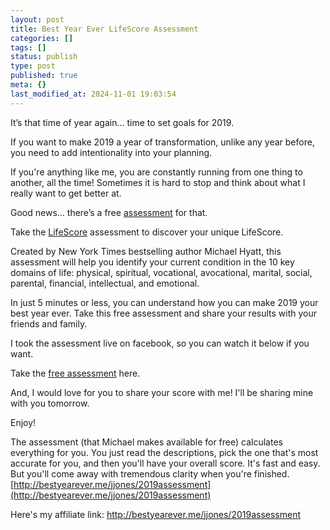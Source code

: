 ```yaml
---
layout: post
title: Best Year Ever LifeScore Assessment
categories: []
tags: []
status: publish
type: post
published: true
meta: {}
last_modified_at: 2024-11-01 19:03:54
---
```


It’s that time of year again… time to set goals for 2019.

If you want to make 2019 a year of transformation, unlike any year before, you need to add intentionality into your planning.

If you're anything like me, you are constantly running from one thing to another, all the time! Sometimes it is hard to stop and think about what I really want to get better at.

Good news… there’s a free 
[assessment](http://bestyearever.me/jjones/2019assessment) for that.

Take the 
[LifeScore](http://bestyearever.me/jjones/2019assessment) assessment to discover your unique LifeScore.

Created by New York Times bestselling author Michael Hyatt, this assessment will help you identify your current condition in the 10 key domains of life: physical, spiritual, vocational, avocational, marital, social, parental, financial, intellectual, and emotional.

In just 5 minutes or less, you can understand how you can make 2019 your best year ever. Take this free assessment and share your results with your friends and family.

I took the assessment live on facebook, so you can watch it below if you want.

Take the 
[free assessment](http://bestyearever.me/jjones/2019assessment) here.

And, I would love for you to share your score with me! I'll be sharing mine with you tomorrow.

Enjoy!

The assessment (that Michael makes available for free) calculates everything for you. You just read the descriptions, pick the one that's most accurate for you, and then you'll have your overall score. It's fast and easy. But you'll come away with tremendous clarity when you're finished. 
[http://bestyearever.me/jjones/2019assessment](http://bestyearever.me/jjones/2019assessment)


Here's my affiliate link: http://bestyearever.me/jjones/2019assessment
